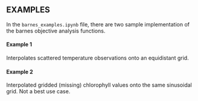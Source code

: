 ## EXAMPLES 
In the ```barnes_examples.ipynb``` file, there are two sample implementation of the barnes objective analysis functions. 
#### Example 1
Interpolates scattered temperature observations onto an equidistant grid. 
#### Example 2
Interpolated gridded (missing) chlorophyll values onto the same sinusoidal grid. Not a best use case.
